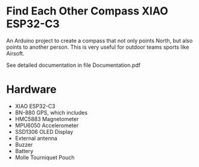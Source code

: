# Find Each Other Compass XIAO ESP32-C3
An Arduino project to create a compass that not only points North, but also points to another person. This is very useful for outdoor teams sports like Airsoft.

See detailed documentation in file Documentation.pdf

# Hardware
* XIAO ESP32-C3
* BN-880 GPS, which includes
* HMC5883 Magnetometer
* MPU6050 Accelerometer
* SSD1306 OLED Display
* External antenna
* Buzzer
* Battery
* Molle Tourniquet Pouch
